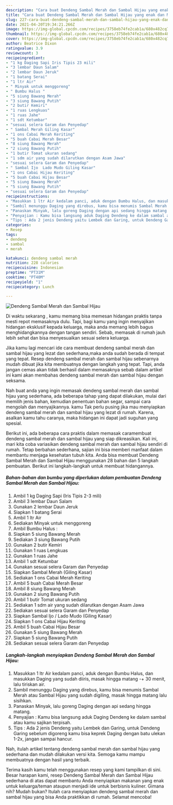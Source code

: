 ```yaml
---
description: "Cara buat Dendeng Sambal Merah dan Sambal Hijau yang enak dan Mudah Dibuat"
title: "Cara buat Dendeng Sambal Merah dan Sambal Hijau yang enak dan Mudah Dibuat"
slug: 227-cara-buat-dendeng-sambal-merah-dan-sambal-hijau-yang-enak-dan-mudah-dibuat
date: 2021-04-20T19:34:21.266Z
image: https://img-global.cpcdn.com/recipes/3758eb74fe2cab1a/680x482cq70/dendeng-sambal-merah-dan-sambal-hijau-foto-resep-utama.jpg
thumbnail: https://img-global.cpcdn.com/recipes/3758eb74fe2cab1a/680x482cq70/dendeng-sambal-merah-dan-sambal-hijau-foto-resep-utama.jpg
cover: https://img-global.cpcdn.com/recipes/3758eb74fe2cab1a/680x482cq70/dendeng-sambal-merah-dan-sambal-hijau-foto-resep-utama.jpg
author: Beatrice Dixon
ratingvalue: 3.9
reviewcount: 3
recipeingredient:
- "1 kg Daging Sapi Iris Tipis 23 mili"
- "3 lembar Daun Salam"
- "2 lembar Daun Jeruk"
- "1 batang Serai"
- "1 ltr Air"
- " Minyak untuk menggoreng"
- " Bumbu Halus "
- "5 siung Bawang Merah"
- "3 siung Bawang Putih"
- "2 butir Kemiri"
- "1 ruas Lengkuas"
- "1 ruas Jahe"
- "1 sdt Ketumbar"
- "sesuai selera Garam dan Penyedap"
- " Sambal Merah Giling Kasar"
- "1 ons Cabai Merah Keriting"
- "5 buah Cabai Merah Besar"
- "8 siung Bawang Merah"
- "2 siung Bawang Putih"
- "1 butir Tomat ukuran sedang"
- "1 sdm air yang sudah dilarutkan dengan Asam Jawa"
- "sesuai selera Garam dan Penyedap"
- " Sambal Ijo  Lado Mudo Giling Kasar"
- "1 ons Cabai Hijau Keriting"
- "5 buah Cabai Hijau Besar"
- "5 siung Bawang Merah"
- "5 siung Bawang Putih"
- "sesuai selera Garam dan Penyedap"
recipeinstructions:
- "Masukkan 1 ltr Air kedalam panci, aduk dengan Bumbu Halus, dan masukkan Daging yang sudah diiris, masak hingga matang -+ 30 menit, lalu tiriskan air."
- "Sambil menunggu Daging yang direbus, kamu bisa menumis Sambal Merah atau Sambal Hijau yang sudah digiling, masak hingga matang lalu sisihkan."
- "Panaskan Minyak, lalu goreng Daging dengan api sedang hingga matang."
- "Penyajian : Kamu bisa langsung aduk Daging Dendeng ke dalam sambal atau kamu sajikan terpisah."
- "Tips : Ada 2 jenis Dendeng yaitu Lembek dan Garing, untuk Dendeng Garing sebelum digoreng kamu bisa keprek Daging dengan batu ulekan 1-2x, jangan sampai hancur."
categories:
- Resep
tags:
- dendeng
- sambal
- merah

katakunci: dendeng sambal merah 
nutrition: 228 calories
recipecuisine: Indonesian
preptime: "PT31M"
cooktime: "PT40M"
recipeyield: "1"
recipecategory: Lunch

---
```



![Dendeng Sambal Merah dan Sambal Hijau](https://img-global.cpcdn.com/recipes/3758eb74fe2cab1a/680x482cq70/dendeng-sambal-merah-dan-sambal-hijau-foto-resep-utama.jpg)

Di waktu  sekarang , kamu memang bisa memesan hidangan praktis tanpa mesti repot memasaknya dulu. Tapi, bagi kamu yang ingin menyajikan hidangan eksklusif kepada keluarga, maka anda memang lebih bagus menghidangkannya dengan tangan sendiri. Sebab, memasak di rumah jauh lebih sehat dan bisa menyesuaikan sesuai selera keluarga.

Jika kamu lagi mencari ide cara membuat dendeng sambal merah dan sambal hijau yang lezat dan sederhana,maka anda sudah berada di tempat yang tepat. Resep dendeng sambal merah dan sambal hijau  sebenarnya mudah dibuat jika kita membuatnya dengan langkah yang tepat. Tapi, anda jangan cemas akan tidak berhasil dalam memasaknya 
sebab dalam artikel ini kami akan membahas dendeng sambal merah dan sambal hijau dengan seksama.  



Nah buat anda yang ingin memasak dendeng sambal merah dan sambal hijau yang sederhana, ada beberapa tahap yang dapat dilakukan, mulai dari memilih jenis bahan, kemudian penentuan bahan segar, sampai cara mengolah dan menyajikannya. kamu Tak perlu pusing jika mau menyiapkan dendeng sambal merah dan sambal hijau yang lezat di rumah. Karena, asalkan kamu  tahu caranya, maka hidangan ini dapat jadi suguhan yang spesial.

Berikut ini, ada beberapa cara praktis  dalam memasak caramembuat dendeng sambal merah dan sambal hijau yang siap dikreasikan. Kali ini, mari kita coba variasikan dendeng sambal merah dan sambal hijau sendiri di rumah. Tetap berbahan sederhana, sajian ini bisa memberi manfaat dalam membantu menjaga kesehatan tubuh kita. Anda bisa membuat Dendeng Sambal Merah dan Sambal Hijau menggunakan 28 bahan dan 5 langkah pembuatan. Berikut ini langkah-langkah untuk membuat hidangannya.

<!--inarticleads1-->

##### Bahan-bahan dan bumbu yang diperlukan dalam pembuatan Dendeng Sambal Merah dan Sambal Hijau:

1. Ambil 1 kg Daging Sapi (Iris Tipis 2-3 mili)
1. Ambil 3 lembar Daun Salam
1. Gunakan 2 lembar Daun Jeruk
1. Siapkan 1 batang Serai
1. Ambil 1 ltr Air
1. Sediakan  Minyak untuk menggoreng
1. Ambil  Bumbu Halus :
1. Siapkan 5 siung Bawang Merah
1. Sediakan 3 siung Bawang Putih
1. Gunakan 2 butir Kemiri
1. Gunakan 1 ruas Lengkuas
1. Gunakan 1 ruas Jahe
1. Ambil 1 sdt Ketumbar
1. Gunakan sesuai selera Garam dan Penyedap
1. Siapkan  Sambal Merah (Giling Kasar)
1. Sediakan 1 ons Cabai Merah Keriting
1. Ambil 5 buah Cabai Merah Besar
1. Ambil 8 siung Bawang Merah
1. Gunakan 2 siung Bawang Putih
1. Ambil 1 butir Tomat ukuran sedang
1. Sediakan 1 sdm air yang sudah dilarutkan dengan Asam Jawa
1. Sediakan sesuai selera Garam dan Penyedap
1. Siapkan  Sambal Ijo / Lado Mudo (Giling Kasar)
1. Siapkan 1 ons Cabai Hijau Keriting
1. Ambil 5 buah Cabai Hijau Besar
1. Gunakan 5 siung Bawang Merah
1. Siapkan 5 siung Bawang Putih
1. Sediakan sesuai selera Garam dan Penyedap




<!--inarticleads2-->

##### Langkah-langkah menyiapkan Dendeng Sambal Merah dan Sambal Hijau:

1. Masukkan 1 ltr Air kedalam panci, aduk dengan Bumbu Halus, dan masukkan Daging yang sudah diiris, masak hingga matang -+ 30 menit, lalu tiriskan air.
1. Sambil menunggu Daging yang direbus, kamu bisa menumis Sambal Merah atau Sambal Hijau yang sudah digiling, masak hingga matang lalu sisihkan.
1. Panaskan Minyak, lalu goreng Daging dengan api sedang hingga matang.
1. Penyajian : Kamu bisa langsung aduk Daging Dendeng ke dalam sambal atau kamu sajikan terpisah.
1. Tips : Ada 2 jenis Dendeng yaitu Lembek dan Garing, untuk Dendeng Garing sebelum digoreng kamu bisa keprek Daging dengan batu ulekan 1-2x, jangan sampai hancur.




Nah, itulah artikel tentang  dendeng sambal merah dan sambal hijau  yang sederhana dan mudah dilakukan versi kita. Semoga kamu mampu membuatnya dengan hasil yang terbaik. 

Terima kasih kamu telah menggunakan resep yang kami tampilkan di sini. Besar harapan kami, resep  Dendeng Sambal Merah dan Sambal Hijau sederhana di atas dapat membantu Anda menyiapkan makanan yang enak untuk keluarga/teman ataupun menjadi ide untuk berbisnis kuliner. Gimana nih? Mudah bukan? Itulah cara menyiapkan dendeng sambal merah dan sambal hijau yang bisa Anda praktikkan di rumah. Selamat mencoba!

